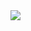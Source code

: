 <div>
<!--  <a href="#" align="left"> 
<img src="https://github-readme-stats.vercel.app/api/top-langs/?username=Jaron-Warren&text_color=586069&layout=compact&hide_border=true&bg_color=fff&title_color=0366d6&count_private=true&include_all_commits=true" />
  </a> -->
 <a href="#" align="left">
<img src="https://github-readme-stats.vercel.app/api?username=Jaron-Warren&count_private=true&show_icons=true&icon_color=222&title_color=0366d6&text_color=586069&bg_color=fff&hide=issues&hide_border=true&include_all_commits=true" />
  </a>
</div>
